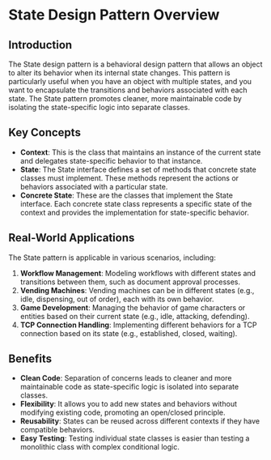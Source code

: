 # State Design Pattern Overview

## Introduction
The State design pattern is a behavioral design pattern that allows an object to alter its behavior when its internal state changes. This pattern is particularly useful when you have an object with multiple states, and you want to encapsulate the transitions and behaviors associated with each state. The State pattern promotes cleaner, more maintainable code by isolating the state-specific logic into separate classes.

## Key Concepts
- **Context**: This is the class that maintains an instance of the current state and delegates state-specific behavior to that instance.
- **State**: The State interface defines a set of methods that concrete state classes must implement. These methods represent the actions or behaviors associated with a particular state.
- **Concrete State**: These are the classes that implement the State interface. Each concrete state class represents a specific state of the context and provides the implementation for state-specific behavior.

## Real-World Applications
The State pattern is applicable in various scenarios, including:

1. **Workflow Management**: Modeling workflows with different states and transitions between them, such as document approval processes.
2. **Vending Machines**: Vending machines can be in different states (e.g., idle, dispensing, out of order), each with its own behavior.
3. **Game Development**: Managing the behavior of game characters or entities based on their current state (e.g., idle, attacking, defending).
4. **TCP Connection Handling**: Implementing different behaviors for a TCP connection based on its state (e.g., established, closed, waiting).

## Benefits
- **Clean Code**: Separation of concerns leads to cleaner and more maintainable code as state-specific logic is isolated into separate classes.
- **Flexibility**: It allows you to add new states and behaviors without modifying existing code, promoting an open/closed principle.
- **Reusability**: States can be reused across different contexts if they have compatible behaviors.
- **Easy Testing**: Testing individual state classes is easier than testing a monolithic class with complex conditional logic.

